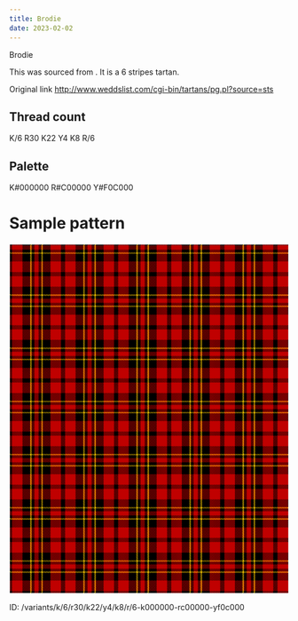 ```yaml
---
title: Brodie
date: 2023-02-02
---
```

Brodie

This was sourced from <no value>.  It is a 6 stripes tartan.

Original link http://www.weddslist.com/cgi-bin/tartans/pg.pl?source=sts

## Thread count
K/6 R30 K22 Y4 K8 R/6

## Palette
K#000000 R#C00000 Y#F0C000

# Sample pattern

![Tartan detail](tartan.png "K/6 R30 K22 Y4 K8 R/6 tartan")

ID: /variants/k/6/r30/k22/y4/k8/r/6-k000000-rc00000-yf0c000